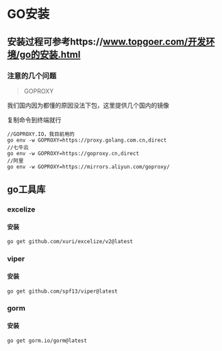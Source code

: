 # GO安装

## 安装过程可参考https://www.topgoer.com/开发环境/go的安装.html

### 注意的几个问题

>GOPROXY

我们国内因为都懂的原因没法下包，这里提供几个国内的镜像

复制命令到终端就行

```
//GOPROXY.IO，我目前用的
go env -w GOPROXY=https://proxy.golang.com.cn,direct
//七牛云
go env -w GOPROXY=https://goproxy.cn,direct
//阿里
go env -w GOPROXY=https://mirrors.aliyun.com/goproxy/
```

## go工具库

### excelize

#### 安装

```
go get github.com/xuri/excelize/v2@latest
```

### viper

#### 安装

```
go get github.com/spf13/viper@latest
```


### gorm
#### 安装

```
go get gorm.io/gorm@latest
```
